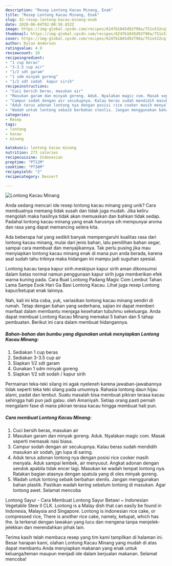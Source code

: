 ```yaml
---
description: "Resep Lontong Kacau Minang, Enak"
title: "Resep Lontong Kacau Minang, Enak"
slug: 42-resep-lontong-kacau-minang-enak
date: 2020-06-04T02:00:50.832Z
image: https://img-global.cpcdn.com/recipes/624fb1845d92f98a/751x532cq70/lontong-kacau-minang-foto-resep-utama.jpg
thumbnail: https://img-global.cpcdn.com/recipes/624fb1845d92f98a/751x532cq70/lontong-kacau-minang-foto-resep-utama.jpg
cover: https://img-global.cpcdn.com/recipes/624fb1845d92f98a/751x532cq70/lontong-kacau-minang-foto-resep-utama.jpg
author: Dylan Anderson
ratingvalue: 4.9
reviewcount: 10
recipeingredient:
- "1 cup beras"
- "3-3.5 cup air"
- "1/2 sdt garam"
- "1 sdm minyak goreng"
- "1/2 sdt sodah  kapur sirih"
recipeinstructions:
- "Cuci bersih beras, masukan air"
- "Masukan garam dan minyak goreng. Aduk. Nyalakan magic com. Masak seperti memasak nasi biasa."
- "Campur sodah dengan air secukupnya. Kalau beras sudah mendidih masukan air sodah, jgn lupa di saring."
- "Aduk terus adonan lontong nya dengan posisi rice cooker masih menyala. Aduk sampai lembek, air menyusut. Angkat adonan dengan sendok apabila tidak encer lagi. Masukan ke wadah tempat lontong nya. Ratakan bagian atasnya dengan spatula yang di oles minyak goreng."
- "Wadah untuk lontong sebaik berbahan stenlis. Jangan menggunakan bahan plastik. Pastikan wadah kering sebelum lontong di masukan. Agar lontong awet. Selamat mencoba"
categories:
- Resep
tags:
- lontong
- kacau
- minang

katakunci: lontong kacau minang 
nutrition: 273 calories
recipecuisine: Indonesian
preptime: "PT12M"
cooktime: "PT30M"
recipeyield: "2"
recipecategory: Dessert

---
```



![Lontong Kacau Minang](https://img-global.cpcdn.com/recipes/624fb1845d92f98a/751x532cq70/lontong-kacau-minang-foto-resep-utama.jpg)

Anda sedang mencari ide resep lontong kacau minang yang unik? Cara membuatnya memang tidak susah dan tidak juga mudah. Jika keliru mengolah maka hasilnya tidak akan memuaskan dan bahkan tidak sedap. Padahal lontong kacau minang yang enak harusnya sih mempunyai aroma dan rasa yang dapat memancing selera kita.

Ada beberapa hal yang sedikit banyak mempengaruhi kualitas rasa dari lontong kacau minang, mulai dari jenis bahan, lalu pemilihan bahan segar, sampai cara membuat dan menyajikannya. Tak perlu pusing jika mau menyiapkan lontong kacau minang enak di mana pun anda berada, karena asal sudah tahu triknya maka hidangan ini mampu jadi suguhan spesial.

Lontong kacau tanpa kapur sirih.meskipun kapur sirih aman dikonsumsi dalam batas normal namun penggunaan kapur sirih juga memberikan efek warna kuning pada. Cara Buat Lontong Padang Magic Com Lembut Tahan Lama Sampe Esok Hari Ga Basi Lontong Kacau. Lihat juga resep Lontong kapur/ketupat enak lainnya.


Nah, kali ini kita coba, yuk, variasikan lontong kacau minang sendiri di rumah. Tetap dengan bahan yang sederhana, sajian ini dapat memberi manfaat dalam membantu menjaga kesehatan tubuhmu sekeluarga. Anda dapat membuat Lontong Kacau Minang memakai 5 bahan dan 5 tahap pembuatan. Berikut ini cara dalam membuat hidangannya.

<!--inarticleads1-->

##### Bahan-bahan dan bumbu yang digunakan untuk menyiapkan Lontong Kacau Minang:

1. Sediakan 1 cup beras
1. Sediakan 3-3.5 cup air
1. Siapkan 1/2 sdt garam
1. Gunakan 1 sdm minyak goreng
1. Siapkan 1/2 sdt sodah / kapur sirih


Permainan teka-teki silang ini agak nyeleneh karena jawaban-jawabannya tidak seperti teka teki silang pada umumnya. Rahasia lontong daun hijau alami, padat dan lembut. Suatu masalah bisa membuat pikiran terasa kacau sehingga hati pun jadi galau. oleh Amaniyah. Setiap orang pasti pernah mengalami fase di mana pikiran terasa kacau hingga membuat hati pun. 

<!--inarticleads2-->

##### Cara membuat Lontong Kacau Minang:

1. Cuci bersih beras, masukan air
1. Masukan garam dan minyak goreng. Aduk. Nyalakan magic com. Masak seperti memasak nasi biasa.
1. Campur sodah dengan air secukupnya. Kalau beras sudah mendidih masukan air sodah, jgn lupa di saring.
1. Aduk terus adonan lontong nya dengan posisi rice cooker masih menyala. Aduk sampai lembek, air menyusut. Angkat adonan dengan sendok apabila tidak encer lagi. Masukan ke wadah tempat lontong nya. Ratakan bagian atasnya dengan spatula yang di oles minyak goreng.
1. Wadah untuk lontong sebaik berbahan stenlis. Jangan menggunakan bahan plastik. Pastikan wadah kering sebelum lontong di masukan. Agar lontong awet. Selamat mencoba


Lontong Sayur - Cara Membuat Lontong Sayur Betawi ~ Indonesian Vegetable Stew II CLK. Lontong is a Malay dish that can easily be found in Indonesia, Malaysia and Singapore. Lontong is indonesian rice cake, or compressed rice, There is another rice cake, namely, ketupat, which has the. Ia terkenal dengan lawakan yang lucu dan mengena tanpa menjelek-jelekkan dan merendahkan pihak lain. 

Terima kasih telah membaca resep yang tim kami tampilkan di halaman ini. Besar harapan kami, olahan Lontong Kacau Minang yang mudah di atas dapat membantu Anda menyiapkan makanan yang enak untuk keluarga/teman maupun menjadi ide dalam berjualan makanan. Selamat mencoba!
